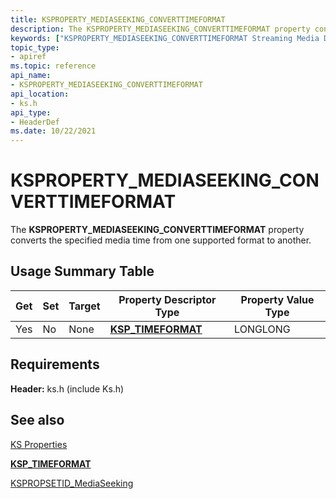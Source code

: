 ```yaml
---
title: KSPROPERTY_MEDIASEEKING_CONVERTTIMEFORMAT
description: The KSPROPERTY_MEDIASEEKING_CONVERTTIMEFORMAT property converts the specified media time from one supported format to another.
keywords: ["KSPROPERTY_MEDIASEEKING_CONVERTTIMEFORMAT Streaming Media Devices"]
topic_type:
- apiref
ms.topic: reference
api_name:
- KSPROPERTY_MEDIASEEKING_CONVERTTIMEFORMAT
api_location:
- ks.h
api_type:
- HeaderDef
ms.date: 10/22/2021
---
```


# KSPROPERTY_MEDIASEEKING_CONVERTTIMEFORMAT

The **KSPROPERTY_MEDIASEEKING_CONVERTTIMEFORMAT** property converts the specified media time from one supported format to another.

## Usage Summary Table

| Get | Set | Target | Property Descriptor Type | Property Value Type |
|--|--|--|--|--|
| Yes | No | None | [**KSP_TIMEFORMAT**](/windows-hardware/drivers/ddi/ks/ns-ks-ksp_timeformat) | LONGLONG |

## Requirements

**Header:** ks.h (include Ks.h)

## See also

[KS Properties](ks-properties.md)

[**KSP_TIMEFORMAT**](/windows-hardware/drivers/ddi/ks/ns-ks-ksp_timeformat)

[KSPROPSETID_MediaSeeking](kspropsetid-mediaseeking.md)
